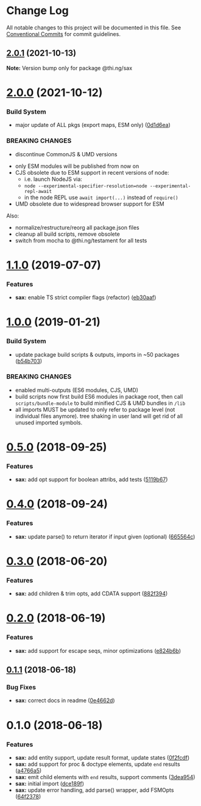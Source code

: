 # Change Log

All notable changes to this project will be documented in this file.
See [Conventional Commits](https://conventionalcommits.org) for commit guidelines.

## [2.0.1](https://github.com/thi-ng/umbrella/compare/@thi.ng/sax@2.0.0...@thi.ng/sax@2.0.1) (2021-10-13)

**Note:** Version bump only for package @thi.ng/sax





# [2.0.0](https://github.com/thi-ng/umbrella/compare/@thi.ng/sax@1.1.73...@thi.ng/sax@2.0.0) (2021-10-12)


### Build System

* major update of ALL pkgs (export maps, ESM only) ([0d1d6ea](https://github.com/thi-ng/umbrella/commit/0d1d6ea9fab2a645d6c5f2bf2591459b939c09b6))


### BREAKING CHANGES

* discontinue CommonJS & UMD versions

- only ESM modules will be published from now on
- CJS obsolete due to ESM support in recent versions of node:
  - i.e. launch NodeJS via:
  - `node --experimental-specifier-resolution=node --experimental-repl-await`
  - in the node REPL use `await import(...)` instead of `require()`
- UMD obsolete due to widespread browser support for ESM

Also:
- normalize/restructure/reorg all package.json files
- cleanup all build scripts, remove obsolete
- switch from mocha to @thi.ng/testament for all tests






#  [1.1.0](https://github.com/thi-ng/umbrella/compare/@thi.ng/sax@1.0.19...@thi.ng/sax@1.1.0) (2019-07-07) 

###  Features 

- **sax:** enable TS strict compiler flags (refactor) ([eb30aaf](https://github.com/thi-ng/umbrella/commit/eb30aaf)) 

#  [1.0.0](https://github.com/thi-ng/umbrella/compare/@thi.ng/sax@0.5.13...@thi.ng/sax@1.0.0) (2019-01-21) 

###  Build System 

- update package build scripts & outputs, imports in ~50 packages ([b54b703](https://github.com/thi-ng/umbrella/commit/b54b703)) 

###  BREAKING CHANGES 

- enabled multi-outputs (ES6 modules, CJS, UMD) 
- build scripts now first build ES6 modules in package root, then call   `scripts/bundle-module` to build minified CJS & UMD bundles in `/lib` 
- all imports MUST be updated to only refer to package level   (not individual files anymore). tree shaking in user land will get rid of   all unused imported symbols. 

#  [0.5.0](https://github.com/thi-ng/umbrella/compare/@thi.ng/sax@0.4.1...@thi.ng/sax@0.5.0) (2018-09-25) 

###  Features 

- **sax:** add opt support for boolean attribs, add tests ([5119b67](https://github.com/thi-ng/umbrella/commit/5119b67)) 

#  [0.4.0](https://github.com/thi-ng/umbrella/compare/@thi.ng/sax@0.3.21...@thi.ng/sax@0.4.0) (2018-09-24) 

###  Features 

- **sax:** update parse() to return iterator if input given (optional) ([665564c](https://github.com/thi-ng/umbrella/commit/665564c)) 

#  [0.3.0](https://github.com/thi-ng/umbrella/compare/@thi.ng/sax@0.2.0...@thi.ng/sax@0.3.0) (2018-06-20) 

###  Features 

- **sax:** add children & trim opts, add CDATA support ([882f394](https://github.com/thi-ng/umbrella/commit/882f394)) 

#  [0.2.0](https://github.com/thi-ng/umbrella/compare/@thi.ng/sax@0.1.1...@thi.ng/sax@0.2.0) (2018-06-19) 

###  Features 

- **sax:** add support for escape seqs, minor optimizations ([e824b6b](https://github.com/thi-ng/umbrella/commit/e824b6b)) 

##  [0.1.1](https://github.com/thi-ng/umbrella/compare/@thi.ng/sax@0.1.0...@thi.ng/sax@0.1.1) (2018-06-18) 

###  Bug Fixes 

- **sax:** correct docs in readme ([0e4662d](https://github.com/thi-ng/umbrella/commit/0e4662d)) 

#  0.1.0 (2018-06-18) 

###  Features 

- **sax:** add entity support, update result format, update states ([0f2fcdf](https://github.com/thi-ng/umbrella/commit/0f2fcdf)) 
- **sax:** add support for proc & doctype elements, update `end` results ([a4766a5](https://github.com/thi-ng/umbrella/commit/a4766a5)) 
- **sax:** emit child elements with `end` results, support comments ([3dea954](https://github.com/thi-ng/umbrella/commit/3dea954)) 
- **sax:** initial import ([dce189f](https://github.com/thi-ng/umbrella/commit/dce189f)) 
- **sax:** update error handling, add parse() wrapper, add FSMOpts ([64f2378](https://github.com/thi-ng/umbrella/commit/64f2378))
